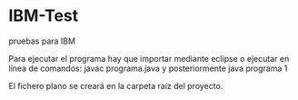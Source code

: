 # IBM-Test
pruebas para IBM

Para ejecutar el programa hay que importar mediante eclipse o ejecutar en línea de comandos:
  javac programa.java y posteriormente java programa 1
  
El fichero plano se creará en la carpeta raíz del proyecto.
